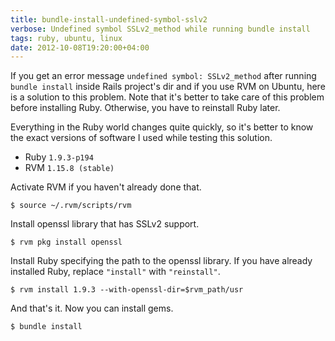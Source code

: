 ```yaml
---
title: bundle-install-undefined-symbol-sslv2
verbose: Undefined symbol SSLv2_method while running bundle install
tags: ruby, ubuntu, linux
date: 2012-10-08T19:20:00+04:00
---
```


If you get an error message `undefined symbol: SSLv2_method` after running `bundle install` inside Rails project's dir and if you use RVM on Ubuntu, here is a solution to this problem. Note that it's better to take care of this problem before installing Ruby. Otherwise, you have to reinstall Ruby later.

Everything in the Ruby world changes quite quickly, so it's better to know the exact versions of software I used while testing this solution.

* Ruby `1.9.3-p194`
* RVM `1.15.8 (stable)`

Activate RVM if you haven't already done that.

~~~text
$ source ~/.rvm/scripts/rvm
~~~

Install openssl library that has SSLv2 support.

~~~text
$ rvm pkg install openssl
~~~

Install Ruby specifying the path to the openssl library. If you have already installed Ruby, replace `"install"` with `"reinstall"`.

~~~text
$ rvm install 1.9.3 --with-openssl-dir=$rvm_path/usr
~~~

And that's it. Now you can install gems.

~~~text
$ bundle install
~~~
